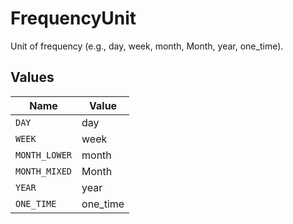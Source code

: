 # FrequencyUnit

Unit of frequency (e.g., day, week, month, Month, year, one_time).


## Values

| Name          | Value         |
| ------------- | ------------- |
| `DAY`         | day           |
| `WEEK`        | week          |
| `MONTH_LOWER` | month         |
| `MONTH_MIXED` | Month         |
| `YEAR`        | year          |
| `ONE_TIME`    | one_time      |